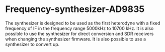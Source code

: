 # Frequency-synthesizer-AD9835
The synthesizer is designed to be used as the first heterodyne with a fixed frequency of IF in the frequency range 5000kHz to 10700 kHz.
It is also possible to use the synthesizer for direct conversion and SDR receivers when changing the synthesizer firmware.
It is also possible to use a synthesizer to convert up.
